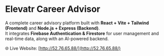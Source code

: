 #  Elevatr Career Advisor  

A complete career advisory platform built with **React + Vite + Tailwind (Frontend)** and **Node.js + Express (Backend)**.  
It integrates **Firebase Authentication & Firestore** for user management and real-time data, along with an AI-powered backend.  

🌐 Live Website: [http://52.76.65.88/](http://52.76.65.88/)  


